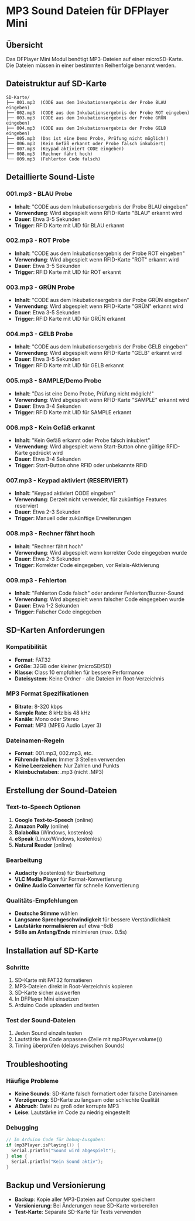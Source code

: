 # MP3 Sound Dateien für DFPlayer Mini

## Übersicht
Das DFPlayer Mini Modul benötigt MP3-Dateien auf einer microSD-Karte. Die Dateien müssen in einer bestimmten Reihenfolge benannt werden.

## Dateistruktur auf SD-Karte
```
SD-Karte/
├── 001.mp3  (CODE aus dem Inkubationsergebnis der Probe BLAU eingeben)
├── 002.mp3  (CODE aus dem Inkubationsergebnis der Probe ROT eingeben)
├── 003.mp3  (CODE aus dem Inkubationsergebnis der Probe GRÜN eingeben)
├── 004.mp3  (CODE aus dem Inkubationsergebnis der Probe GELB eingeben)
├── 005.mp3  (Das ist eine Demo Probe, Prüfung nicht möglich!)
├── 006.mp3  (Kein Gefäß erkannt oder Probe falsch inkubiert)
├── 007.mp3  (Keypad aktiviert CODE eingeben)
├── 008.mp3  (Rechner fährt hoch)
└── 009.mp3  (Fehlerton Code falsch)
```

## Detaillierte Sound-Liste

### 001.mp3 - BLAU Probe
- **Inhalt**: "CODE aus dem Inkubationsergebnis der Probe BLAU eingeben"
- **Verwendung**: Wird abgespielt wenn RFID-Karte "BLAU" erkannt wird
- **Dauer**: Etwa 3-5 Sekunden
- **Trigger**: RFID Karte mit UID für BLAU erkannt

### 002.mp3 - ROT Probe
- **Inhalt**: "CODE aus dem Inkubationsergebnis der Probe ROT eingeben"
- **Verwendung**: Wird abgespielt wenn RFID-Karte "ROT" erkannt wird
- **Dauer**: Etwa 3-5 Sekunden
- **Trigger**: RFID Karte mit UID für ROT erkannt

### 003.mp3 - GRÜN Probe
- **Inhalt**: "CODE aus dem Inkubationsergebnis der Probe GRÜN eingeben"
- **Verwendung**: Wird abgespielt wenn RFID-Karte "GRÜN" erkannt wird
- **Dauer**: Etwa 3-5 Sekunden
- **Trigger**: RFID Karte mit UID für GRÜN erkannt

### 004.mp3 - GELB Probe
- **Inhalt**: "CODE aus dem Inkubationsergebnis der Probe GELB eingeben"
- **Verwendung**: Wird abgespielt wenn RFID-Karte "GELB" erkannt wird
- **Dauer**: Etwa 3-5 Sekunden
- **Trigger**: RFID Karte mit UID für GELB erkannt

### 005.mp3 - SAMPLE/Demo Probe
- **Inhalt**: "Das ist eine Demo Probe, Prüfung nicht möglich!"
- **Verwendung**: Wird abgespielt wenn RFID-Karte "SAMPLE" erkannt wird
- **Dauer**: Etwa 3-4 Sekunden
- **Trigger**: RFID Karte mit UID für SAMPLE erkannt

### 006.mp3 - Kein Gefäß erkannt
- **Inhalt**: "Kein Gefäß erkannt oder Probe falsch inkubiert"
- **Verwendung**: Wird abgespielt wenn Start-Button ohne gültige RFID-Karte gedrückt wird
- **Dauer**: Etwa 3-4 Sekunden
- **Trigger**: Start-Button ohne RFID oder unbekannte RFID

### 007.mp3 - Keypad aktiviert (RESERVIERT)
- **Inhalt**: "Keypad aktiviert CODE eingeben"
- **Verwendung**: Derzeit nicht verwendet, für zukünftige Features reserviert
- **Dauer**: Etwa 2-3 Sekunden
- **Trigger**: Manuell oder zukünftige Erweiterungen

### 008.mp3 - Rechner fährt hoch
- **Inhalt**: "Rechner fährt hoch"
- **Verwendung**: Wird abgespielt wenn korrekter Code eingegeben wurde
- **Dauer**: Etwa 2-3 Sekunden
- **Trigger**: Korrekter Code eingegeben, vor Relais-Aktivierung

### 009.mp3 - Fehlerton
- **Inhalt**: "Fehlerton Code falsch" oder anderer Fehlerton/Buzzer-Sound
- **Verwendung**: Wird abgespielt wenn falscher Code eingegeben wurde
- **Dauer**: Etwa 1-2 Sekunden
- **Trigger**: Falscher Code eingegeben

## SD-Karten Anforderungen

### Kompatibilität
- **Format**: FAT32
- **Größe**: 32GB oder kleiner (microSD/SD)
- **Klasse**: Class 10 empfohlen für bessere Performance
- **Dateisystem**: Keine Ordner - alle Dateien im Root-Verzeichnis

### MP3 Format Spezifikationen
- **Bitrate**: 8-320 kbps
- **Sample Rate**: 8 kHz bis 48 kHz
- **Kanäle**: Mono oder Stereo
- **Format**: MP3 (MPEG Audio Layer 3)

### Dateinamen-Regeln
- **Format**: 001.mp3, 002.mp3, etc.
- **Führende Nullen**: Immer 3 Stellen verwenden
- **Keine Leerzeichen**: Nur Zahlen und Punkts
- **Kleinbuchstaben**: .mp3 (nicht .MP3)

## Erstellung der Sound-Dateien

### Text-to-Speech Optionen
1. **Google Text-to-Speech** (online)
2. **Amazon Polly** (online)
3. **Balabolka** (Windows, kostenlos)
4. **eSpeak** (Linux/Windows, kostenlos)
5. **Natural Reader** (online)

### Bearbeitung
- **Audacity** (kostenlos) für Bearbeitung
- **VLC Media Player** für Format-Konvertierung
- **Online Audio Converter** für schnelle Konvertierung

### Qualitäts-Empfehlungen
- **Deutsche Stimme** wählen
- **Langsame Sprechgeschwindigkeit** für bessere Verständlichkeit
- **Lautstärke normalisieren** auf etwa -6dB
- **Stille am Anfang/Ende** minimieren (max. 0.5s)

## Installation auf SD-Karte

### Schritte
1. SD-Karte mit FAT32 formatieren
2. MP3-Dateien direkt in Root-Verzeichnis kopieren
3. SD-Karte sicher auswerfen
4. In DFPlayer Mini einsetzen
5. Arduino Code uploaden und testen

### Test der Sound-Dateien
1. Jeden Sound einzeln testen
2. Lautstärke im Code anpassen (Zeile mit mp3Player.volume())
3. Timing überprüfen (delays zwischen Sounds)

## Troubleshooting

### Häufige Probleme
- **Keine Sounds**: SD-Karte falsch formatiert oder falsche Dateinamen
- **Verzögerung**: SD-Karte zu langsam oder schlechte Qualität
- **Abbruch**: Datei zu groß oder korrupte MP3
- **Leise**: Lautstärke im Code zu niedrig eingestellt

### Debugging
```cpp
// Im Arduino Code für Debug-Ausgaben:
if (mp3Player.isPlaying()) {
  Serial.println("Sound wird abgespielt");
} else {
  Serial.println("Kein Sound aktiv");
}
```

## Backup und Versionierung
- **Backup**: Kopie aller MP3-Dateien auf Computer speichern
- **Versionierung**: Bei Änderungen neue SD-Karte vorbereiten
- **Test-Karte**: Separate SD-Karte für Tests verwenden
